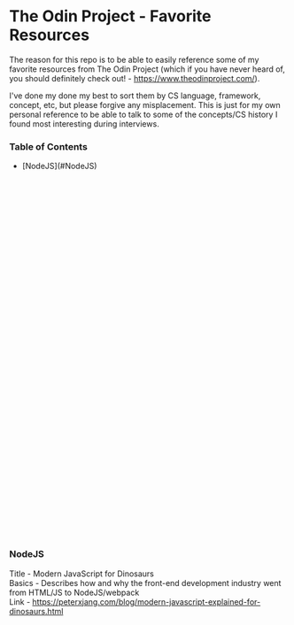 # The Odin Project - Favorite Resources
The reason for this repo is to be able to easily reference some of my favorite resources from The Odin Project (which if you have never heard of, you should definitely check out! - https://www.theodinproject.com/).

I've done my done my best to sort them by CS language, framework, concept, etc, but please forgive any misplacement. This is just for my own personal reference to be able to talk to some of the concepts/CS history I found most interesting during interviews.

### Table of Contents
<ul>
  <li>[NodeJS](#NodeJS)</li>
</ul>

<br><br><br><br><br><br><br><br><br><br><br><br><br><br><br><br><br><br><br><br><br><br><br><br><br><br><br><br><br><br><br><br><br><br><br><br><br><br>


### NodeJS
Title - Modern JavaScript for Dinosaurs<br>
Basics - Describes how and why the front-end development industry went from HTML/JS to NodeJS/webpack<br>
Link - https://peterxjang.com/blog/modern-javascript-explained-for-dinosaurs.html<br>
